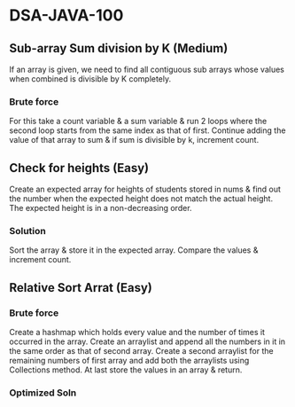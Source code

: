 # DSA-JAVA-100

## Sub-array Sum division by K (Medium)

If an array is given, we need to find all contiguous sub arrays whose values when combined is divisible by K completely. 

### Brute force

For this take a count variable & a sum variable & run 2 loops where the second loop starts from the same index as that of first. Continue adding the value of that array to sum & if sum is divisible by k, increment count.

## Check for heights (Easy)

Create an expected array for heights of students stored in nums & find out the number when the expected height does not match the actual height. The expected height is in a non-decreasing order.

### Solution

Sort the array & store it in the expected array. Compare the values & increment count. 

## Relative Sort Arrat (Easy)

### Brute force

Create a hashmap which holds every value and the number of times it occurred in the array. Create an arraylist and append all the numbers in it in the same order as that of second array. Create a second arraylist for the remaining numbers of first array and add both the arraylists using Collections method. At last store the values in an array & return.

### Optimized Soln 

